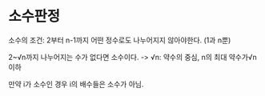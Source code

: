 # 소수판정
소수의 조건: 2부터 n-1까지 어떤 정수로도 나누어지지 않아야한다. (1과 n뿐)

2~√n까지 나누어지는 수가 없다면 소수이다. -> √n: 약수의 중심, n의 최대 약수가√n 이하

만약 i가  소수인 경우 i의 배수들은 소수가 아님.
